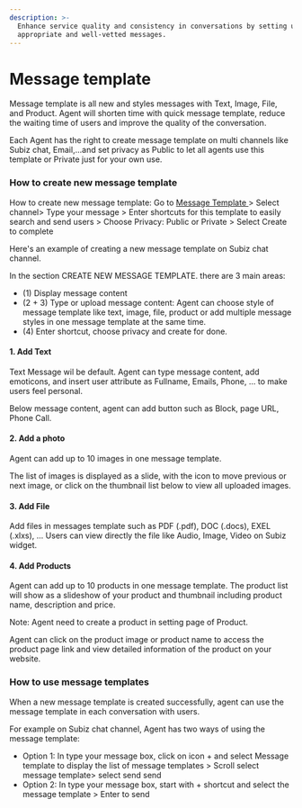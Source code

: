 ```yaml
---
description: >-
  Enhance service quality and consistency in conversations by setting up
  appropriate and well-vetted messages.
---
```


# Message template

Message template is all new and styles messages with Text, Image, File, and Product. Agent will shorten time with quick message template, reduce the waiting time of users and improve the quality of the conversation.

Each Agent has the right to create message template on multi channels like  Subiz chat, Email,...and set privacy as Public to let all agents use this template or Private just for your own use.

### How to create new message template

How to create new message template: Go to [Message Template ](https://app.subiz.com/message-template)&gt; Select channel&gt; Type your message &gt; Enter shortcuts for this template to easily search and send users &gt; Choose Privacy: Public or Private &gt; Select Create to complete

Here's an example of creating a new message template on Subiz chat channel.

In the section CREATE NEW MESSAGE TEMPLATE. there are 3 main areas:

* \(1\) Display message content
* \(2 + 3\) Type or upload message content: Agent can choose style of message template like text, image, file, product or add multiple message styles in one message template at the same time.
* \(4\) Enter shortcut, choose privacy and create for done.

#### 1. Add  Text 

Text Message wil be default. Agent can type message content, add emoticons, and insert user attribute  as Fullname, Emails, Phone, ... to make users feel personal.

Below message content, agent can add button such as Block, page URL, Phone Call.

#### 2. Add a photo

Agent can add up to 10 images in one message template.

The list of images is displayed as a slide, with the icon to move  previous or next image, or click on the thumbnail list below to view all uploaded images.

#### 3. Add File

Add files in messages template such as PDF \(.pdf\), DOC \(.docs\), EXEL \(.xlxs\), ... Users can view directly the file like Audio, Image, Video on Subiz widget.

#### 4. Add Products

Agent can add up to 10 products in one message template. The product list will show as a slideshow of your product and thumbnail including product name, description and price.

Note: Agent need to create a product in setting page of Product.

Agent can click on the product image or product name to access the product page link and view detailed information of the product on your website.

### How to use message templates 

When a new message template is created successfully, agent can use the message template in each conversation with users.

For example on Subiz chat channel, Agent has two ways of using the message template:

* Option 1: In type your message box, click on icon + and select Message template to display the list of message templates &gt; Scroll select message template&gt; select send send
* Option 2: In type your message box, start with  + shortcut and select the message template &gt; Enter to send

  
  


  
  
  
  


